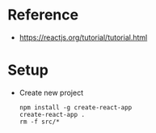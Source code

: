 # Reference
- https://reactjs.org/tutorial/tutorial.html

# Setup 
- Create new project
    ```
    npm install -g create-react-app
    create-react-app . 
    rm -f src/*
    ```